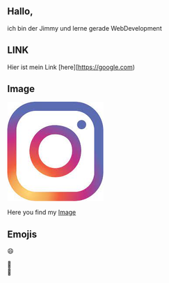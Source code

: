 ## Hallo,

ich bin der Jimmy und lerne gerade WebDevelopment

## LINK
Hier ist mein Link [here][https://google.com)


## Image
![Download](download.jpeg)


Here you find my [Image](download.jpeg)

## Emojis
:smile:


:book:  
🥇


